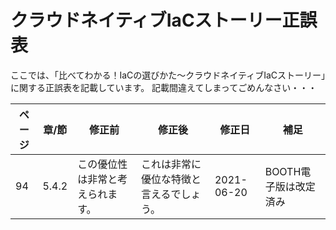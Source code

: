 # クラウドネイティブIaCストーリー正誤表

ここでは、「比べてわかる！IaCの選びかた〜クラウドネイティブIaCストーリー」に関する正誤表を記載しています。
記載間違えてしまってごめんなさい・・・

|ページ|章/節|修正前|修正後|修正日|補足|
|-|-|-|-|-|-|
|94|5.4.2|この優位性は非常と考えられます。|これは⾮常に優位な特徴と⾔えるでしょう。|2021-06-20|BOOTH電子版は改定済み|